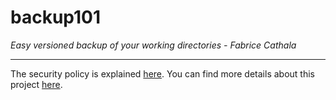 # backup101

*Easy versioned backup of your working directories - Fabrice Cathala*

---

The security policy is explained [here](https://github.com/fcathala/backup101/blob/main/SECURITY.md).
You can find more details about this project [here](https://backup101.uk/).
